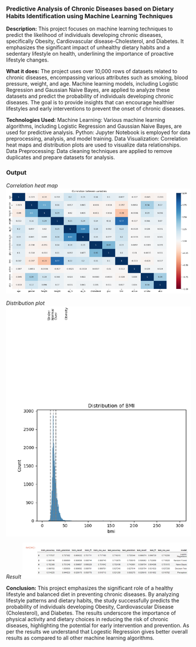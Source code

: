 ### Predictive Analysis of Chronic Diseases based on Dietary Habits Identification using Machine Learning Techniques

**Description:** This project focuses on machine learning techniques to predict the likelihood of individuals developing chronic diseases, specifically Obesity, Cardiovascular disease-Cholesterol, and Diabetes. It emphasizes the significant impact of unhealthy dietary habits and a sedentary lifestyle on health, underlining the importance of proactive lifestyle changes.

**What it does:** The project uses over 10,000 rows of datasets related to chronic diseases, encompassing various attributes such as smoking, blood pressure, weight, and age. Machine learning models, including Logistic Regression and Gaussian Naive Bayes, are applied to analyze these datasets and predict the probability of individuals developing chronic diseases. The goal is to provide insights that can encourage healthier lifestyles and early interventions to prevent the onset of chronic diseases.

**Technologies Used:** 
Machine Learning: Various machine learning algorithms, including Logistic Regression and Gaussian Naive Bayes, are used for predictive analysis.
Python: Jupyter Notebook is employed for data preprocessing, analysis, and model training.
Data Visualization: Correlation heat maps and distribution plots are used to visualize data relationships.
Data Preprocessing: Data cleaning techniques are applied to remove duplicates and prepare datasets for analysis.

### Output
*Correlation heat map*
![Capture.PNG](Capture.PNG)

*Distribution plot*
![Capture1.PNG](Capture1.PNG)

*Result*
![Capture2.PNG](Capture2.PNG)

**Conclusion:** This project emphasizes the significant role of a healthy lifestyle and balanced diet in preventing chronic diseases. By analyzing lifestyle patterns and dietary habits, the study successfully predicts the probability of individuals developing Obesity, Cardiovascular Disease (Cholesterol), and Diabetes. The results underscore the importance of physical activity and dietary choices in reducing the risk of chronic diseases, highlighting the potential for early intervention and prevention. As per the results we understand that Logestic Regression gives better overall results as compared to all other machine learning algorithms.

